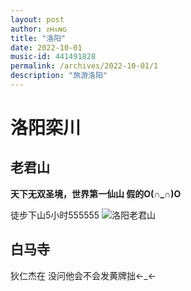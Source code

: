 ```yaml
---
layout: post
author: ᴢʜᴀɴɢ
title: "洛阳"
date: 2022-10-01
music-id: 441491828
permalink: /archives/2022-10-01/1
description: "旅游洛阳"
---
```


# 洛阳栾川

## 老君山

**天下无双圣境，世界第一仙山 假的O(∩_∩)O**

徒步下山5小时555555
![洛阳老君山](https://aroucc.oss-cn-hangzhou.aliyuncs.com/images/8623b3c1529547a0023442c9e36970c.jpg)
## 白马寺

狄仁杰在 没问他会不会发黄牌拙←_←




